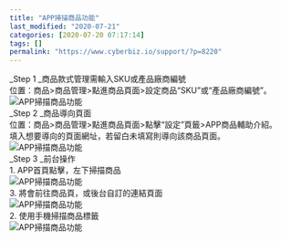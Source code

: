 ```yaml
---
title: "APP掃描商品功能"
last_modified: "2020-07-21"
categories: [2020-07-20 07:17:14]
tags: []
permalink: "https://www.cyberbiz.io/support/?p=8220"
---
```


_Step 1  _商品款式管理需輸入SKU或產品廠商編號  
位置：商品>商品管理>點進商品頁面>設定商品“SKU”或“產品廠商編號”。  
![APP掃描商品功能](https://www.cyberbiz.co/support/wp-content/uploads/2020/07/APP掃描商品功能01.jpg)  
_Step 2  _商品導向頁面  
位置：商品>商品管理>點進商品頁面>點擊“設定”頁籤>APP商品輔助介紹。  
填入想要導向的頁面網址，若留白未填寫則導向該商品頁面。  
![APP掃描商品功能](https://www.cyberbiz.co/support/wp-content/uploads/2020/07/APP掃描商品功能02.png)  
_Step 3  _前台操作  
1\. APP首頁點擊，左下掃描商品  
![APP掃描商品功能](https://www.cyberbiz.co/support/wp-content/uploads/2020/07/APP掃描商品功能03.png)  
3\. 將會前往商品頁，或後台自訂的連結頁面  
![APP掃描商品功能](https://www.cyberbiz.co/support/wp-content/uploads/2020/07/APP掃描商品功能05.png)  
2\. 使用手機掃描商品標籤  
![APP掃描商品功能](https://www.cyberbiz.co/support/wp-content/uploads/2020/07/APP掃描商品功能04.png)  

